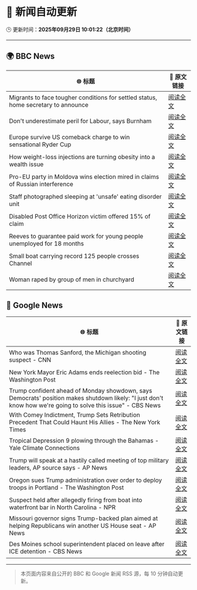 # 🧠 新闻自动更新

🕒 更新时间：**2025年09月29日 10:01:22（北京时间）**

---

## 🌍 BBC News

| 🌐 标题 | 🔗 原文链接 |
|--------|-------------|
| Migrants to face tougher conditions for settled status, home secretary to announce | [阅读全文](https://www.bbc.com/news/articles/c0m4g3zvy02o?at_medium=RSS&at_campaign=rss) |
| Don't underestimate peril for Labour, says Burnham | [阅读全文](https://www.bbc.com/news/articles/cn0xzpngj5xo?at_medium=RSS&at_campaign=rss) |
| Europe survive US comeback charge to win sensational Ryder Cup | [阅读全文](https://www.bbc.com/sport/golf/articles/c0m4g7k4l0yo?at_medium=RSS&at_campaign=rss) |
| How weight-loss injections are turning obesity into a wealth issue | [阅读全文](https://www.bbc.com/news/articles/cre5xp83394o?at_medium=RSS&at_campaign=rss) |
| Pro-EU party in Moldova wins election mired in claims of Russian interference | [阅读全文](https://www.bbc.com/news/articles/cx2rdlj8ejgo?at_medium=RSS&at_campaign=rss) |
| Staff photographed sleeping at 'unsafe' eating disorder unit | [阅读全文](https://www.bbc.com/news/articles/c4g25me9mzlo?at_medium=RSS&at_campaign=rss) |
| Disabled Post Office Horizon victim offered 15% of claim | [阅读全文](https://www.bbc.com/news/articles/cq5jqxjqj0eo?at_medium=RSS&at_campaign=rss) |
| Reeves to guarantee paid work for young people unemployed for 18 months | [阅读全文](https://www.bbc.com/news/articles/c80gj2knrx4o?at_medium=RSS&at_campaign=rss) |
| Small boat carrying record 125 people crosses Channel | [阅读全文](https://www.bbc.com/news/articles/cn0re8x7172o?at_medium=RSS&at_campaign=rss) |
| Woman raped by group of men in churchyard | [阅读全文](https://www.bbc.com/news/articles/cly622k0jm4o?at_medium=RSS&at_campaign=rss) |

## 📰 Google News

| 🌐 标题 | 🔗 原文链接 |
|--------|-------------|
| Who was Thomas Sanford, the Michigan shooting suspect - CNN | [阅读全文](https://news.google.com/rss/articles/CBMif0FVX3lxTE5xbmZSNzBOOWZpZFJkZHAyM1Npemtwd1ZQVEh1WHNwZDVBSkFiXzZFUl9NcDJGX19EZEVraDVlSDRueGNLR1BNTXVFVVBzTmo0TzVqWFk0MW1POVBRNTVOSjFkVTVjV0ZoWWVGejN6bllFUVJjRXJtc243SmdVV28?oc=5) |
| New York Mayor Eric Adams ends reelection bid - The Washington Post | [阅读全文](https://news.google.com/rss/articles/CBMijgFBVV95cUxOX3BMRnNzN3VPVUxpN1RXUldoUWJSU3dXdlBkbzQyS2M2bVVpZTdGTncwc19QdkM3aDNlWC0ycGp1aUFVbElENURjejNKRlZITVBZMl9SOG8yMi1vZWZzM05CU2h5dzE2OE5qd3pya1pRRmdGX3FQcElwREkyUTB0WmEwNnZkc3pTQXRfVXZ3?oc=5) |
| Trump confident ahead of Monday showdown, says Democrats' position makes shutdown likely: "I just don't know how we're going to solve this issue" - CBS News | [阅读全文](https://news.google.com/rss/articles/CBMifkFVX3lxTE5PVjNLYjN3cHZTMV9kb1BlcUdDNGg4X09uQ2hDdTZFQW9SZXIwNWZOemk2ejdEdHVJcVU1bHhiOFBVY0hUaFpsLU5iUFpjczhKalRnaVdNQVN4b3M5MnlYUjk4c19iVU5sTldSQmlfbkFWalBveUZUQzBaZkdKZ9IBgwFBVV95cUxOUUV0blE4Z1N4UTNKVTIzVTl1Mnh4bThKMVlzWllaVV9MMHdzaHhudVY0UEFxbF9wS0Q4bGE5b0U3RlUtUTNseEFLVXFjU2x5V09feUFRbHZsZTdlekhZMUtrcUZLUG9iNFhoeHZZdGVUN2UzTDIxWFB3R2tqSmlrOWFlRQ?oc=5) |
| With Comey Indictment, Trump Sets Retribution Precedent That Could Haunt His Allies - The New York Times | [阅读全文](https://news.google.com/rss/articles/CBMijgFBVV95cUxQcm1JM3pKTWRvWVpEemh3anp5c0lORlJGb2tjS3NyY3ZjSGFxWTZsSkpHRkFxRllodnVaME5DQktMVTE1SFoxbktreDQzMDNVNkR6UDhqNE93N2ZBUHpoclhyOFZ6X2xnUjdVSk5NUUxMWVFmc3dzNlZXOWczX2VNaTZFU2gwSFVyallEcVZR?oc=5) |
| Tropical Depression 9 plowing through the Bahamas - Yale Climate Connections | [阅读全文](https://news.google.com/rss/articles/CBMimAFBVV95cUxQRXJkX3JXM2pNWTlfNTBZbHk0X05mSUlMUU9VZmdNdjZiSnlySzFSOG9WQVlrZWFETkI5aTdlZFVhX2Q4UkJXZ2dRd1E1bGVWY2VLRVVuRGs2SG9rMWVuY3dFQU5kN3BrWHBobzRleTE5azI4TS1rc05uN0VkaTJzS0xFakNSYlBSV1ZJaHItc29zZHNKcU1DSg?oc=5) |
| Trump will speak at a hastily called meeting of top military leaders, AP source says - AP News | [阅读全文](https://news.google.com/rss/articles/CBMiowFBVV95cUxQVF9XSERwNXZqeWg2ZGVEVUkxWWFBWmQ4eGtldUFQUE04aHZiRUlFRnVKTUZRRkQyWmtCYmtINnpBNXhiYXlHLVRKeEhDYTVmTzRUMUN0d3hWbF90ODROVDRFSVhzekluZ05OVHFUcDJQNjRTeGJNYzF4d1Q2NTRmM2JzYUpUaEJDMzJiXzgxWVd6OEs0NlNDaDFwaUpTbUR3S004?oc=5) |
| Oregon sues Trump administration over order to deploy troops in Portland - The Washington Post | [阅读全文](https://news.google.com/rss/articles/CBMilAFBVV95cUxNZ185NkZaRElSaE5XOERXZFRnWS10NnlLRWhfVXYwdnRxZTZoamtuVlpFZUJUN2dmS0RIUGNWYXBoQmZXMno0Zld2ajI4OWZxV1RTZl8wQ3VzOUhYYk02N3ZTbmcwdWFoeVFlMFlzNk00VTMzblVBQTllVWYxeHJkWkxFYWJBSG54X19hd3VsSl9INVpa?oc=5) |
| Suspect held after allegedly firing from boat into waterfront bar in North Carolina - NPR | [阅读全文](https://news.google.com/rss/articles/CBMiogFBVV95cUxPaGdKSGw2dXZEVXVGV0JRYWNtdzJYM05VaEFxWGZhMlF3b0l6ZzdHSXloZTJ5UmVwV2NiaGloYXNCblc2b0dHeEwwektNaEpUcU95c0U2c1Z3MEdjTF9EYUFBRURCMmpHYTRnaVV5c1hwbzdMa0l3eHZVcGU0R0dvVzlFRS1QODAyU0xyZ19hWVF2WkIwQVRHQmttazJtMHpaWkE?oc=5) |
| Missouri governor signs Trump-backed plan aimed at helping Republicans win another US House seat - AP News | [阅读全文](https://news.google.com/rss/articles/CBMiogFBVV95cUxNV0oyeFJCRWJBb1UtUVBlQUdLN3BEa19rN2tYN1NfM1U0UnYxZU1BOWtrNElPSXhrN2wtUW9ZMkhTT2Q5ZVNES1dkd182OXdUT2VMUXVmTGQ4a2c5Z3I5dWk2WmFkQUFnSG5WYWc4NnBxNUxVbnMwSVVrVXltd2ZqRENkdFhpcWFybzlYaUVQTU10ZTQ5X0VHeERxNUZOR0dpMVE?oc=5) |
| Des Moines school superintendent placed on leave after ICE detention - CBS News | [阅读全文](https://news.google.com/rss/articles/CBMikwFBVV95cUxOY3ZkSHVMbkUwX19XVHh3ZkRwbGNFaEdadnV6ZEtvZjRDVWp2MjhFSC1haWRFU1hCMHMtLTgwTVY0MDRLYmVvZDduRE1RaXlYd0dQNTlYMVFQcUIzbjRFcVYtbEhzWkp4Q1llN1I4SHBoVU9RQ3g1RldvTk90ZTJoTVVpZThNZi1pYWFndVd6YTFBazDSAZgBQVVfeXFMTkpZbnREc1ZIZHc1MmFJTUJVVEdaU2FhbEg0bV9xZVhWN2NjTjYtWlZFSG5Eb1lIR0pGeFlfVHhOd0hUNFJ0SFZ0aEJlcWVhd0FUU1ZVSGdGb2w4SVdNbjdPUXJRMzEtUDZiR0tZNmthTXdOVEw3NGM5OEFoU0xuZ24xX0QtTGNqemhEdndsUEQwZ2NjZVR4cWo?oc=5) |

---
> 本页面内容来自公开的 BBC 和 Google 新闻 RSS 源，每 10 分钟自动更新。